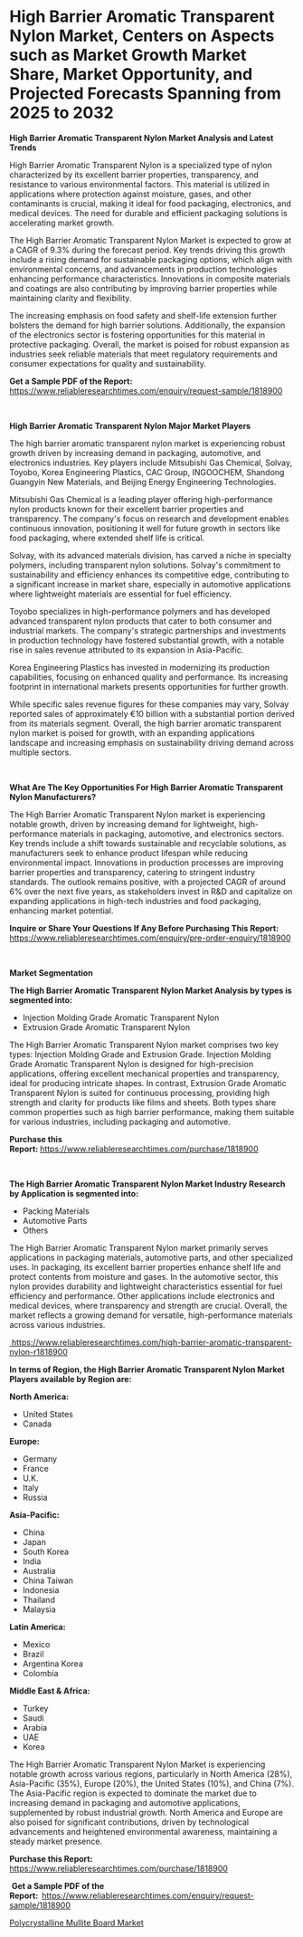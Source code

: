 <p><h1>High Barrier Aromatic Transparent Nylon Market, Centers on Aspects such as Market Growth Market Share, Market Opportunity, and Projected Forecasts Spanning from 2025 to 2032</h1></p><p><strong>High Barrier Aromatic Transparent Nylon Market Analysis and Latest Trends</strong></p>
<p><p>High Barrier Aromatic Transparent Nylon is a specialized type of nylon characterized by its excellent barrier properties, transparency, and resistance to various environmental factors. This material is utilized in applications where protection against moisture, gases, and other contaminants is crucial, making it ideal for food packaging, electronics, and medical devices. The need for durable and efficient packaging solutions is accelerating market growth.</p><p>The High Barrier Aromatic Transparent Nylon Market is expected to grow at a CAGR of 9.3% during the forecast period. Key trends driving this growth include a rising demand for sustainable packaging options, which align with environmental concerns, and advancements in production technologies enhancing performance characteristics. Innovations in composite materials and coatings are also contributing by improving barrier properties while maintaining clarity and flexibility. </p><p>The increasing emphasis on food safety and shelf-life extension further bolsters the demand for high barrier solutions. Additionally, the expansion of the electronics sector is fostering opportunities for this material in protective packaging. Overall, the market is poised for robust expansion as industries seek reliable materials that meet regulatory requirements and consumer expectations for quality and sustainability.</p></p>
<p><strong>Get a Sample PDF of the Report:&nbsp;</strong> <a href="https://www.reliableresearchtimes.com/enquiry/request-sample/1818900?utm_campaign=3088&utm_medium=2&utm_source=Github&utm_content=ia&utm_term=03042025&utm_id=high-barrier-aromatic-transparent-nylon">https://www.reliableresearchtimes.com/enquiry/request-sample/1818900</a></p>
<p>&nbsp;</p>
<p><strong>High Barrier Aromatic Transparent Nylon Major Market Players</strong></p>
<p><p>The high barrier aromatic transparent nylon market is experiencing robust growth driven by increasing demand in packaging, automotive, and electronics industries. Key players include Mitsubishi Gas Chemical, Solvay, Toyobo, Korea Engineering Plastics, CAC Group, INGOOCHEM, Shandong Guangyin New Materials, and Beijing Energy Engineering Technologies.</p><p>Mitsubishi Gas Chemical is a leading player offering high-performance nylon products known for their excellent barrier properties and transparency. The company's focus on research and development enables continuous innovation, positioning it well for future growth in sectors like food packaging, where extended shelf life is critical.</p><p>Solvay, with its advanced materials division, has carved a niche in specialty polymers, including transparent nylon solutions. Solvay's commitment to sustainability and efficiency enhances its competitive edge, contributing to a significant increase in market share, especially in automotive applications where lightweight materials are essential for fuel efficiency.</p><p>Toyobo specializes in high-performance polymers and has developed advanced transparent nylon products that cater to both consumer and industrial markets. The company's strategic partnerships and investments in production technology have fostered substantial growth, with a notable rise in sales revenue attributed to its expansion in Asia-Pacific.</p><p>Korea Engineering Plastics has invested in modernizing its production capabilities, focusing on enhanced quality and performance. Its increasing footprint in international markets presents opportunities for further growth.</p><p>While specific sales revenue figures for these companies may vary, Solvay reported sales of approximately €10 billion with a substantial portion derived from its materials segment. Overall, the high barrier aromatic transparent nylon market is poised for growth, with an expanding applications landscape and increasing emphasis on sustainability driving demand across multiple sectors.</p></p>
<p>&nbsp;</p>
<p><strong>What Are The Key Opportunities For High Barrier Aromatic Transparent Nylon Manufacturers?</strong></p>
<p><p>The High Barrier Aromatic Transparent Nylon market is experiencing notable growth, driven by increasing demand for lightweight, high-performance materials in packaging, automotive, and electronics sectors. Key trends include a shift towards sustainable and recyclable solutions, as manufacturers seek to enhance product lifespan while reducing environmental impact. Innovations in production processes are improving barrier properties and transparency, catering to stringent industry standards. The outlook remains positive, with a projected CAGR of around 6% over the next five years, as stakeholders invest in R&D and capitalize on expanding applications in high-tech industries and food packaging, enhancing market potential.</p></p>
<p><strong>Inquire or Share Your Questions If Any Before Purchasing This Report:</strong> <a href="https://www.reliableresearchtimes.com/enquiry/pre-order-enquiry/1818900?utm_campaign=3088&utm_medium=2&utm_source=Github&utm_content=ia&utm_term=03042025&utm_id=high-barrier-aromatic-transparent-nylon">https://www.reliableresearchtimes.com/enquiry/pre-order-enquiry/1818900</a></p>
<p>&nbsp;</p>
<p><strong>Market Segmentation</strong></p>
<p><strong>The High Barrier Aromatic Transparent Nylon Market Analysis by types is segmented into:</strong></p>
<p><ul><li>Injection Molding Grade Aromatic Transparent Nylon</li><li>Extrusion Grade Aromatic Transparent Nylon</li></ul></p>
<p><p>The High Barrier Aromatic Transparent Nylon market comprises two key types: Injection Molding Grade and Extrusion Grade. Injection Molding Grade Aromatic Transparent Nylon is designed for high-precision applications, offering excellent mechanical properties and transparency, ideal for producing intricate shapes. In contrast, Extrusion Grade Aromatic Transparent Nylon is suited for continuous processing, providing high strength and clarity for products like films and sheets. Both types share common properties such as high barrier performance, making them suitable for various industries, including packaging and automotive.</p></p>
<p><strong>Purchase this Report:&nbsp;</strong><a href="https://www.reliableresearchtimes.com/purchase/1818900?utm_campaign=3088&utm_medium=2&utm_source=Github&utm_content=ia&utm_term=03042025&utm_id=high-barrier-aromatic-transparent-nylon">https://www.reliableresearchtimes.com/purchase/1818900</a></p>
<p>&nbsp;</p>
<p><strong>The High Barrier Aromatic Transparent Nylon Market Industry Research by Application is segmented into:</strong></p>
<p><ul><li>Packing Materials</li><li>Automotive Parts</li><li>Others</li></ul></p>
<p><p>The High Barrier Aromatic Transparent Nylon market primarily serves applications in packaging materials, automotive parts, and other specialized uses. In packaging, its excellent barrier properties enhance shelf life and protect contents from moisture and gases. In the automotive sector, this nylon provides durability and lightweight characteristics essential for fuel efficiency and performance. Other applications include electronics and medical devices, where transparency and strength are crucial. Overall, the market reflects a growing demand for versatile, high-performance materials across various industries.</p></p>
<p><a href="https://www.reliableresearchtimes.com/high-barrier-aromatic-transparent-nylon-r1818900?utm_campaign=3088&utm_medium=2&utm_source=Github&utm_content=ia&utm_term=03042025&utm_id=high-barrier-aromatic-transparent-nylon">&nbsp;https://www.reliableresearchtimes.com/high-barrier-aromatic-transparent-nylon-r1818900</a></p>
<p><strong>In terms of Region, the High Barrier Aromatic Transparent Nylon Market Players available by Region are:</strong></p>
<p>
    <p> <strong> North America: </strong>
        <ul>
            <li>United States</li>
            <li>Canada</li>
        </ul>
        </p> 
    <p> <strong> Europe: </strong>
        <ul>
            <li>Germany</li>
            <li>France</li>
            <li>U.K.</li>
            <li>Italy</li>
            <li>Russia</li>
        </ul>
        </p> 
    <p> <strong> Asia-Pacific: </strong>
        <ul>
            <li>China</li>
            <li>Japan</li>
            <li>South Korea</li>
            <li>India</li>
            <li>Australia</li>
            <li>China Taiwan</li>
            <li>Indonesia</li>
            <li>Thailand</li>
            <li>Malaysia</li>
        </ul>
        </p> 
    <p> <strong> Latin America: </strong>
        <ul>
            <li>Mexico</li>
            <li>Brazil</li>
            <li>Argentina Korea</li>
            <li>Colombia</li>
        </ul>
        </p> 
    <p> <strong> Middle East & Africa: </strong>
        <ul>
            <li>Turkey</li>
            <li>Saudi</li>
            <li>Arabia</li>
            <li>UAE</li>
            <li>Korea</li>
        </ul>
    </p>
    </p>
<p><p>The High Barrier Aromatic Transparent Nylon Market is experiencing notable growth across various regions, particularly in North America (28%), Asia-Pacific (35%), Europe (20%), the United States (10%), and China (7%). The Asia-Pacific region is expected to dominate the market due to increasing demand in packaging and automotive applications, supplemented by robust industrial growth. North America and Europe are also poised for significant contributions, driven by technological advancements and heightened environmental awareness, maintaining a steady market presence.</p></p>
<p><strong>Purchase this Report: </strong><a href="https://www.reliableresearchtimes.com/purchase/1818900?utm_campaign=3088&utm_medium=2&utm_source=Github&utm_content=ia&utm_term=03042025&utm_id=high-barrier-aromatic-transparent-nylon">https://www.reliableresearchtimes.com/purchase/1818900</a></p>
<p>&nbsp;<strong>Get a Sample PDF of the Report:&nbsp;&nbsp;</strong><a href="https://www.reliableresearchtimes.com/enquiry/request-sample/1818900?utm_campaign=3088&utm_medium=2&utm_source=Github&utm_content=ia&utm_term=03042025&utm_id=high-barrier-aromatic-transparent-nylon">https://www.reliableresearchtimes.com/enquiry/request-sample/1818900</a></p>
<p><strong></strong></p>
<p><p><a href="https://github.com/djarixneoza/Market-Research-Report-List-1/blob/main/polycrystalline-mullite-board-market.md?utm_campaign=3088&utm_medium=2&utm_source=Github&utm_content=ia&utm_term=03042025&utm_id=high-barrier-aromatic-transparent-nylon">Polycrystalline Mullite Board Market</a></p></p>